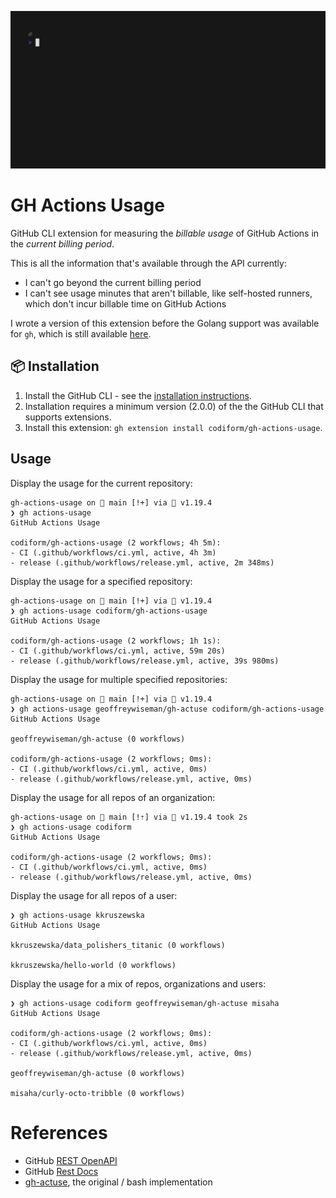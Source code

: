 ![Demo](doc/demo.gif)

# GH Actions Usage
GitHub CLI extension for measuring the *billable usage* of GitHub Actions in the *current billing period*.

This is all the information that's available through the API currently:
- I can't go beyond the current billing period
- I can't see usage minutes that aren't billable, like self-hosted runners, which don't incur billable time on GitHub Actions

I wrote a version of this extension before the Golang support was available for `gh`, which is still available [here](https://github.com/geoffreywiseman/gh-actuse).

## 📦 Installation

1. Install the GitHub CLI - see the [installation instructions](https://github.com/cli/cli#installation).
1. Installation requires a minimum version (2.0.0) of the the GitHub CLI that supports extensions.
1. Install this extension: `gh extension install codiform/gh-actions-usage`.

## Usage

Display the usage for the current repository:
```
gh-actions-usage on  main [!+] via 🐹 v1.19.4
❯ gh actions-usage
GitHub Actions Usage

codiform/gh-actions-usage (2 workflows; 4h 5m):
- CI (.github/workflows/ci.yml, active, 4h 3m)
- release (.github/workflows/release.yml, active, 2m 348ms)
```

Display the usage for a specified repository:
```
gh-actions-usage on  main [!+] via 🐹 v1.19.4
❯ gh actions-usage codiform/gh-actions-usage
GitHub Actions Usage

codiform/gh-actions-usage (2 workflows; 1h 1s):
- CI (.github/workflows/ci.yml, active, 59m 20s)
- release (.github/workflows/release.yml, active, 39s 980ms)
```

Display the usage for multiple specified repositories:
```
gh-actions-usage on  main [!+] via 🐹 v1.19.4
❯ gh actions-usage geoffreywiseman/gh-actuse codiform/gh-actions-usage
GitHub Actions Usage

geoffreywiseman/gh-actuse (0 workflows)

codiform/gh-actions-usage (2 workflows; 0ms):
- CI (.github/workflows/ci.yml, active, 0ms)
- release (.github/workflows/release.yml, active, 0ms)
```

Display the usage for all repos of an organization:
```
gh-actions-usage on  main [!⇡] via 🐹 v1.19.4 took 2s
❯ gh actions-usage codiform
GitHub Actions Usage

codiform/gh-actions-usage (2 workflows; 0ms):
- CI (.github/workflows/ci.yml, active, 0ms)
- release (.github/workflows/release.yml, active, 0ms)
```

Display the usage for all repos of a user:
```
❯ gh actions-usage kkruszewska
GitHub Actions Usage

kkruszewska/data_polishers_titanic (0 workflows)

kkruszewska/hello-world (0 workflows)
```

Display the usage for a mix of repos, organizations and users:
```
❯ gh actions-usage codiform geoffreywiseman/gh-actuse misaha
GitHub Actions Usage

codiform/gh-actions-usage (2 workflows; 0ms):
- CI (.github/workflows/ci.yml, active, 0ms)
- release (.github/workflows/release.yml, active, 0ms)

geoffreywiseman/gh-actuse (0 workflows)

misaha/curly-octo-tribble (0 workflows)
```
 
# References
- GitHub [REST OpenAPI](https://raw.githubusercontent.com/github/rest-api-description/main/descriptions/api.github.com/api.github.com.yaml)
- GitHub [Rest Docs](https://docs.github.com/en/rest/reference)
- [gh-actuse](https://github.com/geoffreywiseman/gh-actuse/blob/main/gh-actuse), the original / bash implementation
